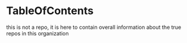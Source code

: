# TableOfContents
this is not a repo, it is here to contain overall information about the true repos in this organization
